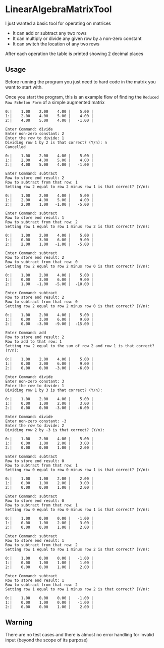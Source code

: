 # LinearAlgebraMatrixTool
I just wanted a basic tool for operating on matrices

* It can add or subtract any two rows
* It can multiply or divide any given row by a non-zero constant
* It can switch the location of any two rows

After each operation the table is printed showing 2 decimal places

## Usage
Before running the program you just need to hard code in the matrix you
want to start with.

Once you start the program, this is an example flow of finding the `Reduced Row Echelon Form` of a simple augmented matrix

```
0:|    1.00    2.00    4.00 |    5.00 |
1:|    2.00    4.00    5.00 |    4.00 |
2:|    4.00    5.00    4.00 |   -1.00 |
 
Enter Command: divide
Enter non-zero constant: 2
Enter the row to divide: 1
Dividing row 1 by 2 is that correct? (Y/n): n
Cancelled
 
0:|    1.00    2.00    4.00 |    5.00 |
1:|    2.00    4.00    5.00 |    4.00 |
2:|    4.00    5.00    4.00 |   -1.00 |
 
Enter Command: subtract
Row to store end result: 2
Row to subtract from that row: 1
Setting row 2 equal to row 2 minus row 1 is that correct? (Y/n): 
 
0:|    1.00    2.00    4.00 |    5.00 |
1:|    2.00    4.00    5.00 |    4.00 |
2:|    2.00    1.00   -1.00 |   -5.00 |
 
Enter Command: subtract
Row to store end result: 1
Row to subtract from that row: 2
Setting row 1 equal to row 1 minus row 2 is that correct? (Y/n): 
 
0:|    1.00    2.00    4.00 |    5.00 |
1:|    0.00    3.00    6.00 |    9.00 |
2:|    2.00    1.00   -1.00 |   -5.00 |
 
Enter Command: subtract
Row to store end result: 2
Row to subtract from that row: 0
Setting row 2 equal to row 2 minus row 0 is that correct? (Y/n): 
 
0:|    1.00    2.00    4.00 |    5.00 |
1:|    0.00    3.00    6.00 |    9.00 |
2:|    1.00   -1.00   -5.00 |  -10.00 |
 
Enter Command: subtract
Row to store end result: 2
Row to subtract from that row: 0
Setting row 2 equal to row 2 minus row 0 is that correct? (Y/n): 
 
0:|    1.00    2.00    4.00 |    5.00 |
1:|    0.00    3.00    6.00 |    9.00 |
2:|    0.00   -3.00   -9.00 |  -15.00 |
 
Enter Command: add
Row to store end result: 2
Row to add to that row: 1
Setting row 2 equal to the sum of row 2 and row 1 is that correct? (Y/n): 
 
0:|    1.00    2.00    4.00 |    5.00 |
1:|    0.00    3.00    6.00 |    9.00 |
2:|    0.00    0.00   -3.00 |   -6.00 |
 
Enter Command: divide
Enter non-zero constant: 3
Enter the row to divide: 1
Dividing row 1 by 3 is that correct? (Y/n): 
 
0:|    1.00    2.00    4.00 |    5.00 |
1:|    0.00    1.00    2.00 |    3.00 |
2:|    0.00    0.00   -3.00 |   -6.00 |
 
Enter Command: divide
Enter non-zero constant: -3
Enter the row to divide: 2
Dividing row 2 by -3 is that correct? (Y/n): 
 
0:|    1.00    2.00    4.00 |    5.00 |
1:|    0.00    1.00    2.00 |    3.00 |
2:|    0.00    0.00    1.00 |    2.00 |
 
Enter Command: subtract
Row to store end result: 0
Row to subtract from that row: 1
Setting row 0 equal to row 0 minus row 1 is that correct? (Y/n): 
 
0:|    1.00    1.00    2.00 |    2.00 |
1:|    0.00    1.00    2.00 |    3.00 |
2:|    0.00    0.00    1.00 |    2.00 |
 
Enter Command: subtract
Row to store end result: 0
Row to subtract from that row: 1
Setting row 0 equal to row 0 minus row 1 is that correct? (Y/n): 
 
0:|    1.00    0.00    0.00 |   -1.00 |
1:|    0.00    1.00    2.00 |    3.00 |
2:|    0.00    0.00    1.00 |    2.00 |
 
Enter Command: subtract
Row to store end result: 1
Row to subtract from that row: 2
Setting row 1 equal to row 1 minus row 2 is that correct? (Y/n): 
 
0:|    1.00    0.00    0.00 |   -1.00 |
1:|    0.00    1.00    1.00 |    1.00 |
2:|    0.00    0.00    1.00 |    2.00 |
 
Enter Command: subtract
Row to store end result: 1
Row to subtract from that row: 2
Setting row 1 equal to row 1 minus row 2 is that correct? (Y/n): 
 
0:|    1.00    0.00    0.00 |   -1.00 |
1:|    0.00    1.00    0.00 |   -1.00 |
2:|    0.00    0.00    1.00 |    2.00 |
```

## Warning
There are no test cases and there is almost no error handling for invalid input (beyond the scope of its purpose)
